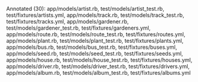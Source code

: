 Annotated (30): app/models/artist.rb, test/models/artist_test.rb, test/fixtures/artists.yml, app/models/track.rb, test/models/track_test.rb, test/fixtures/tracks.yml, app/models/gardener.rb, test/models/gardener_test.rb, test/fixtures/gardeners.yml, app/models/route.rb, test/models/route_test.rb, test/fixtures/routes.yml, app/models/plant.rb, test/models/plant_test.rb, test/fixtures/plants.yml, app/models/bus.rb, test/models/bus_test.rb, test/fixtures/buses.yml, app/models/seed.rb, test/models/seed_test.rb, test/fixtures/seeds.yml, app/models/house.rb, test/models/house_test.rb, test/fixtures/houses.yml, app/models/driver.rb, test/models/driver_test.rb, test/fixtures/drivers.yml, app/models/album.rb, test/models/album_test.rb, test/fixtures/albums.yml
